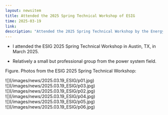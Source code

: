 ```yaml
---
layout: newsitem
title: Attended the 2025 Spring Technical Workshop of ESIG
time: 2025-03-19
link: 
description: "Attended the 2025 Spring Technical Workshop by the Energy Systems Integration Group (ESIG)."
---
```


* I attended the ESIG 2025 Spring Technical Workshop in Austin, TX, in March 2025. 

* Relatively a small but professional group from the power system field.


<div class="spacer"></div>
<div class="spacer"></div>

Figure. Photos from the ESIG 2025 Spring Technical Workshop:
<div class="smallspacer"></div>
![](/images/news/2025.03.19_ESIG/p01.jpg)
<div class="smallspacer"></div>
![](/images/news/2025.03.19_ESIG/p03.jpg)
<div class="smallspacer"></div>
![](/images/news/2025.03.19_ESIG/p02.jpg)
<div class="smallspacer"></div>
![](/images/news/2025.03.19_ESIG/p04.jpg)
<div class="smallspacer"></div>
![](/images/news/2025.03.19_ESIG/p05.jpg)
<div class="smallspacer"></div>
![](/images/news/2025.03.19_ESIG/p06.jpg)
<div class="spacer"></div>

